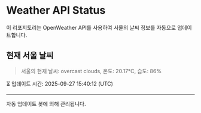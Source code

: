 
# Weather API Status

이 리포지토리는 OpenWeather API를 사용하여 서울의 날씨 정보를 자동으로 업데이트합니다.

## 현재 서울 날씨
> 서울의 현재 날씨: overcast clouds, 온도: 20.17°C, 습도: 86%

⏳ 업데이트 시간: 2025-09-27 15:40:12 (UTC)

---
자동 업데이트 봇에 의해 관리됩니다.
